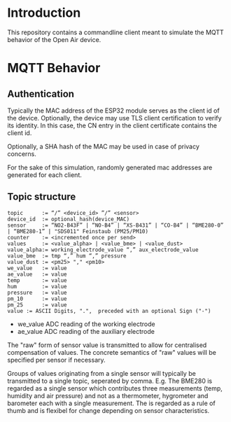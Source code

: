 # Introduction

This repository contains a commandline client meant to simulate the MQTT
behavior of the Open Air device.

# MQTT Behavior

## Authentication

Typically the MAC address of the ESP32 module serves as the client id of
the device. Optionally, the device may use TLS client certification to
verify its identity. In this case, the CN entry in the client
certificate contains the client id.

Optionally, a SHA hash of the MAC may be used in case of privacy
concerns. 

For the sake of this simulation, randomly generated mac addresses are
generated for each client.


## Topic structure

	topic      := “/” <device_id> ”/” <sensor>
	device_id  := optional_hash(device_MAC)
	sensor     := “NO2-B43F” | “NO-B4” | “XS-B431” | “CO-B4” | “BME280-0” | “BME280-1” | "SDS011" Feinstaub (PM25/PM10)
	counter    := <incremented once per send>
	values     := <value_alpha> | <value_bme> | <value_dust>
	value_alpha:= working_electrode_value “,” aux_electrode_value
	value_bme  := tmp “,” hum “,” pressure 
	value_dust := <pm25> "," <pm10>
	we_value   := value
	ae_value   := value
	temp       := value
	hum        := value
	pressure   := value
	pm_10      := value     
	pm_25      := value
	value := ASCII Digits, ".",  preceded with an optional Sign ("-")


- we_value ADC reading of the working electrode
- ae_value ADC reading of the auxiliary electrode

The "raw" form of sensor value is transmitted to allow for centralised
compensation of values. The concrete semantics of "raw" values will be
specified per sensor if necessary.

Groups of values originating from a single sensor will typically be
transmitted to a single topic, seperated by comma. E.g. The BME280 is
regarded as a single sensor which contributes three measurements (temp,
humidity and air pressure) and not as a thermometer, hygrometer and
barometer each with a single measurement. The is regarded as a rule of
thumb and is flexibel for change depending on sensor characteristics.


